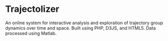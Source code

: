 # Trajectolizer
An online system for interactive analysis and exploration of trajectory group dynamics over time and space. Built using PHP, D3JS, and HTML5. Data processed using Matlab.
